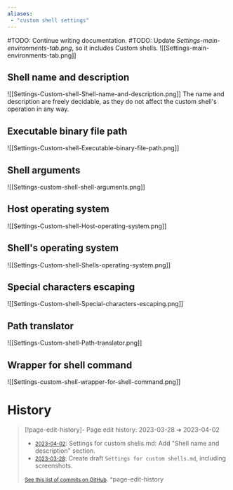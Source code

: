 ```yaml
---
aliases:
 - "custom shell settings"
---
```


#TODO: Continue writing documentation.
#TODO: Update _Settings-main-environments-tab.png_, so it includes Custom shells.
![[Settings-main-environments-tab.png]]

## Shell name and description

![[Settings-Custom-shell-Shell-name-and-description.png]]
The name and description are freely decidable, as they do not affect the custom shell's operation in any way.

## Executable binary file path

![[Settings-Custom-shell-Executable-binary-file-path.png]]

## Shell arguments

![[Settings-custom-shell-shell-arguments.png]]

## Host operating system

![[Settings-Custom-shell-Host-operating-system.png]]

## Shell's operating system

![[Settings-Custom-shell-Shells-operating-system.png]]

## Special characters escaping

![[Settings-Custom-shell-Special-characters-escaping.png]]

## Path translator

![[Settings-Custom-shell-Path-translator.png]]

## Wrapper for shell command

![[Settings-custom-shell-wrapper-for-shell-command.png]]

# History
> [!page-edit-history]- Page edit history: 2023-03-28 &#10132; 2023-04-02
> - [<small>2023-04-02</small>](https://github.com/Taitava/obsidian-shellcommands-documentation/commit/0d3f39d1b90f015e834fe1471deb091e225f2c38): Settings for custom shells.md: Add "Shell name and description" section.
> - [<small>2023-03-28</small>](https://github.com/Taitava/obsidian-shellcommands-documentation/commit/ac2b9e500546136d598346f559a1275dd7f749f7): Create draft `Settings for custom shells.md`, including screenshots.
> 
> [<small>See this list of commits on GitHub</small>](https://github.com/Taitava/obsidian-shellcommands-documentation/commits/main/./Environments/Custom%20shells/Settings%20for%20custom%20shells.md).
> ^page-edit-history